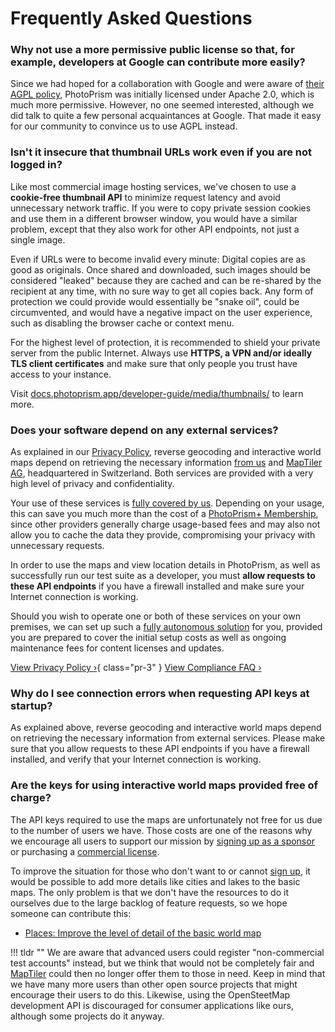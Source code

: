 # Frequently Asked Questions

### Why not use a more permissive public license so that, for example, developers at Google can contribute more easily? ###

Since we had hoped for a collaboration with Google and were aware of [their AGPL policy](https://opensource.google/documentation/reference/using/agpl-policy), PhotoPrism was initially licensed under Apache 2.0, which is much more permissive. However, no one seemed interested, although we did talk to quite a few personal acquaintances at Google. That made it easy for our community to convince us to use AGPL instead.

### Isn't it insecure that thumbnail URLs work even if you are not logged in? ###

Like most commercial image hosting services, we've chosen to use a **cookie-free thumbnail API** to minimize request latency and avoid unnecessary network traffic. If you were to copy private session cookies and use them in a different browser window, you would have a similar problem, except that they also work for other API endpoints, not just a single image.

Even if URLs were to become invalid every minute: Digital copies are as good as originals. Once shared and downloaded, such images should be considered "leaked" because they are cached and can be re-shared by the recipient at any time, with no sure way to get all copies back. Any form of protection we could provide would essentially be "snake oil", could be circumvented, and would have a negative impact on the user experience, such as disabling the browser cache or context menu.

For the highest level of protection, it is recommended to shield your private server from the public Internet. Always use **HTTPS, a VPN and/or ideally TLS client certificates** and make sure that only people you trust have access to your instance.

Visit [docs.photoprism.app/developer-guide/media/thumbnails/](https://docs.photoprism.app/developer-guide/media/thumbnails/) to learn more.

### Does your software depend on any external services?

As explained in our [Privacy Policy](https://photoprism.app/privacy#section-7), reverse geocoding and interactive world maps depend on retrieving the necessary information [from us](https://photoprism.app/contact) and [MapTiler AG](https://www.maptiler.com/contacts/), headquartered in Switzerland. Both services are provided with a very high level of privacy and confidentiality.

Your use of these services is [fully covered by us](../getting-started/faq.md#are-the-keys-for-using-interactive-world-maps-provided-free-of-charge). Depending on your usage, this can save you much more than the cost of a [PhotoPrism+ Membership](https://photoprism.app/membership), since other providers generally charge usage-based fees and may also not allow you to cache the data they provide, compromising your privacy with unnecessary requests.

In order to use the maps and view location details in PhotoPrism, as well as successfully run our test suite as a developer, you must **allow requests to these API endpoints** if you have a firewall installed and make sure your Internet connection is working.

Should you wish to operate one or both of these services on your own premises, we can set up such a [fully autonomous solution](https://photoprism.app/kb/compliance-faq#fully-autonomous-solution) for you, provided you are prepared to cover the initial setup costs as well as ongoing maintenance fees for content licenses and updates.

[View Privacy Policy ›](https://photoprism.app/privacy#section-7){ class="pr-3" } [View Compliance FAQ ›](https://photoprism.app/kb/compliance-faq#privacy)

### Why do I see connection errors when requesting API keys at startup?

As explained above, reverse geocoding and interactive world maps depend on retrieving the necessary information from external services. Please make sure that you allow requests to these API endpoints if you have a firewall installed, and verify that your Internet connection is working.

### Are the keys for using interactive world maps provided free of charge?

The API keys required to use the maps are unfortunately not free for us due to the number of users we have. Those costs are one of the reasons why we encourage all users to support our mission by [signing up as a sponsor](https://photoprism.app/membership) or purchasing a [commercial license](https://photoprism.app/teams#compare).

To improve the situation for those who don't want to or cannot [sign up](https://photoprism.app/editions#compare), it would be possible to add more details like cities and lakes to the basic maps. The only problem is that we don't have the resources to do it ourselves due to the large backlog of feature requests, so we hope someone can contribute this:

- [Places: Improve the level of detail of the basic world map](https://github.com/photoprism/photoprism/issues/2998)

!!! tldr ""
    We are aware that advanced users could register "non-commercial test accounts" instead, but we think that would not be completely fair and [MapTiler](https://www.maptiler.com/) could then no longer offer them to those in need. Keep in mind that we have many more users than other open source projects that might encourage their users to do this. Likewise, using the OpenSteetMap development API is discouraged for consumer applications like ours, although some projects do it anyway.
